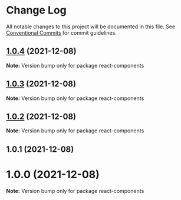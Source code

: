 # Change Log

All notable changes to this project will be documented in this file.
See [Conventional Commits](https://conventionalcommits.org) for commit guidelines.

## [1.0.4](https://github.com/gabrielcaiana/monorepo-lerna/compare/react-components@1.0.3...react-components@1.0.4) (2021-12-08)

**Note:** Version bump only for package react-components





## [1.0.3](https://github.com/gabrielcaiana/monorepo-lerna/compare/react-components@1.0.2...react-components@1.0.3) (2021-12-08)

**Note:** Version bump only for package react-components





## [1.0.2](https://github.com/gabrielcaiana/monorepo-lerna/compare/react-components@1.0.1...react-components@1.0.2) (2021-12-08)

**Note:** Version bump only for package react-components





## 1.0.1 (2021-12-08)



# 1.0.0 (2021-12-08)

**Note:** Version bump only for package react-components
